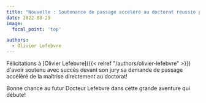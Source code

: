 ```yaml
---
title: "Nouvelle : Soutenance de passage accéléré au doctorat réussie pour Olivier!"
date: 2022-08-29
image:
  focal_point: 'top'

authors:
  - Olivier Lefebvre
---
```


Félicitations à [Olivier Lefebvre]({{< relref "/authors/olivier-lefebvre" >}}) d'avoir soutenu avec succès
devant son jury sa demande de passage accéléré de la maîtrise directement au doctorat! 

Bonne chance au futur Docteur Lefebvre dans cette grande aventure qui débute!
